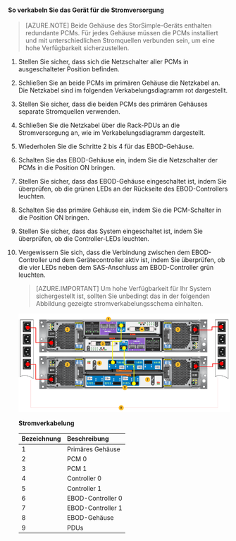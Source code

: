 <!--author=alkohli last changed: 9/16/15-->


#### So verkabeln Sie das Gerät für die Stromversorgung

>[AZURE.NOTE] Beide Gehäuse des StorSimple-Geräts enthalten redundante PCMs. Für jedes Gehäuse müssen die PCMs installiert und mit unterschiedlichen Stromquellen verbunden sein, um eine hohe Verfügbarkeit sicherzustellen.

1. Stellen Sie sicher, dass sich die Netzschalter aller PCMs in ausgeschalteter Position befinden.

2. Schließen Sie an beide PCMs im primären Gehäuse die Netzkabel an. Die Netzkabel sind im folgenden Verkabelungsdiagramm rot dargestellt.

3. Stellen Sie sicher, dass die beiden PCMs des primären Gehäuses separate Stromquellen verwenden.

4. Schließen Sie die Netzkabel über die Rack-PDUs an die Stromversorgung an, wie im Verkabelungsdiagramm dargestellt.

5. Wiederholen Sie die Schritte 2 bis 4 für das EBOD-Gehäuse.

6. Schalten Sie das EBOD-Gehäuse ein, indem Sie die Netzschalter der PCMs in die Position ON bringen.

7. Stellen Sie sicher, dass das EBOD-Gehäuse eingeschaltet ist, indem Sie überprüfen, ob die grünen LEDs an der Rückseite des EBOD-Controllers leuchten.

8. Schalten Sie das primäre Gehäuse ein, indem Sie die PCM-Schalter in die Position ON bringen.

9. Stellen Sie sicher, dass das System eingeschaltet ist, indem Sie überprüfen, ob die Controller-LEDs leuchten.

10. Vergewissern Sie sich, dass die Verbindung zwischen dem EBOD-Controller und dem Gerätecontroller aktiv ist, indem Sie überprüfen, ob die vier LEDs neben dem SAS-Anschluss am EBOD-Controller grün leuchten.

    >[AZURE.IMPORTANT] Um hohe Verfügbarkeit für Ihr System sichergestellt ist, sollten Sie unbedingt das in der folgenden Abbildung gezeigte stromverkabelungsschema einhalten.

    ![Stromverkabelung des 4 HE-Geräts](./media/storsimple-cable-8600-for-power/HCSCableYour4UDeviceforPower.png)

    **Stromverkabelung**

    |Bezeichnung|Beschreibung|
    |:----|:----------|
    |1|Primäres Gehäuse|
    |2|PCM 0|
    |3|PCM 1|
    |4|Controller 0|
    |5|Controller 1|
    |6|EBOD-Controller 0|
    |7|EBOD-Controller 1|
    |8|EBOD-Gehäuse|
    |9|PDUs|



